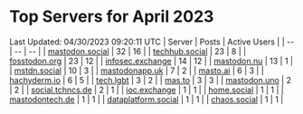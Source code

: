 # Top Servers for April 2023
Last Updated: 04/30/2023 09:20:11 UTC
| Server | Posts | Active Users |
| -- | -- | -- |
| [mastodon.social](https://mastodon.social/tags/PowerShell) | 32 | 16 |
| [techhub.social](https://techhub.social/tags/PowerShell) | 23 | 8 |
| [fosstodon.org](https://fosstodon.org/tags/PowerShell) | 23 | 12 |
| [infosec.exchange](https://infosec.exchange/tags/PowerShell) | 14 | 12 |
| [mastodon.nu](https://mastodon.nu/tags/PowerShell) | 13 | 1 |
| [mstdn.social](https://mstdn.social/tags/PowerShell) | 10 | 3 |
| [mastodonapp.uk](https://mastodonapp.uk/tags/PowerShell) | 7 | 2 |
| [masto.ai](https://masto.ai/tags/PowerShell) | 6 | 3 |
| [hachyderm.io](https://hachyderm.io/tags/PowerShell) | 6 | 5 |
| [tech.lgbt](https://tech.lgbt/tags/PowerShell) | 3 | 2 |
| [mas.to](https://mas.to/tags/PowerShell) | 3 | 3 |
| [mastodon.uno](https://mastodon.uno/tags/PowerShell) | 2 | 2 |
| [social.tchncs.de](https://social.tchncs.de/tags/PowerShell) | 2 | 1 |
| [ioc.exchange](https://ioc.exchange/tags/PowerShell) | 1 | 1 |
| [home.social](https://home.social/tags/PowerShell) | 1 | 1 |
| [mastodontech.de](https://mastodontech.de/tags/PowerShell) | 1 | 1 |
| [dataplatform.social](https://dataplatform.social/tags/PowerShell) | 1 | 1 |
| [chaos.social](https://chaos.social/tags/PowerShell) | 1 | 1 |
